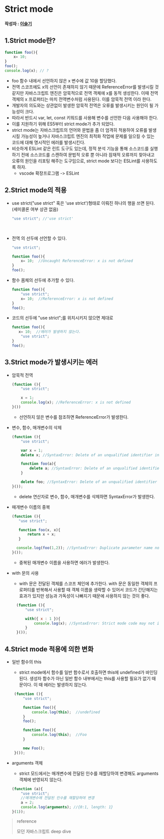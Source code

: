 # Strict mode

#### 작성자 : [이슬기](https://github.com/abcabcp)

## 1.Strict mode란?
``` js
function foo(){
    x= 10;
}
foo();
console.log(x); // ?
```
- foo 함수 내에서 선언하지 않은 x 변수에 값 10을 할당했다.
- 전역 스코프에도 x의 선언이 존재하지 않기 때문에 ReferenceError를 발생시킬 것 같지만 자바스크립트 엔진은 암묵적으로 전역 객체에 x를 동적 생성한다. 이때 전역 객체의 x 프로퍼티는 마치 전역변수처럼 사용된다. 이를 암묵적 전역 이라 한다.
- 개발자의 의도와는 상관없이 발생한 암묵적 전역은 오류를 발생시키는 원인이 될 가능성이 크다.
- 따라서 반드시 var, let, const 키워드를 사용해 변수를 선언한 다음 사용해야 한다.
- 이를 지원하기 위해 ES5부터 strict mode가 추가 되었다.
- strict mode는 자바스크립트의 언어와 문법을 좀 더 엄격히 적용하여 오류를 발생시킬 가능성이 높거나 자바스크립트 엔진의 최적화 작업에 문제를 일으킬 수 있는 코드에 대해 명시적인 에러를 발생시킨다.
- 비슷하게 ESLint 같은 린트 도구도 있는데, 정적 분석 기능을 통해 소스코드를 실행하기 전에 소스코드를 스캔하여 문법적 오류 뿐 아니라 잠재적 오류까지 찾아내고 오류의 원인을 리포팅 해주는 도구임으로, strict mode 보다는 ESLint를 사용하도록 하자.
    - vscode 확장프로그램 -> ESLint 

## 2.Strict mode의 적용
- use strict("use strict" 혹은 'use strict')형태로 이뤄진 하나의 행을 쓰면 된다. (세미콜론 여부 상관 없음)
  
    ``` js
    "use strict"; //'use strict'
    ```
​
- 전역 의 선두에 선언할 수 있다.
    ``` js
    "use strict";

    function foo(){
        x= 10;  //Uncaught ReferenceError: x is not defined
    }
    foo();

    ```
- 함수 몸체의 선두에 추가할 수 있다.
    ```js
    function foo(){
        "use strict";
        x= 10;  //ReferenceError: x is not defined
    }
    foo();
    ```
- 코드의 선두에  "use strict";를 위치시키지 않으면 제대로     
     ```js
    function foo(){
        x= 10;  //에러가 발생하지 않는다.
         "use strict";
    }
    foo();
    ```

## 3.Strict mode가 발생시키는 에러

- 암묵적 전역
    ``` js
    (function (){
        "use strict";

        x = 1;
        console.log(x); //ReferenceError: x is not defined
    }())
    ```
    - 선언하지 않은 변수를 참조하면 ReferenceError가 발생한다.
- 변수, 함수, 매개변수의 삭제
    ``` js
    (function (){
        "use strict";

        var x = 1;
        delete x; //SyntaxError: Delete of an unqualified identifier in strict mode.

        function foo(a){
            delete a; //SyntaxError: Delete of an unqualified identifier in strict mode.
        }

        delete foo; //SyntaxError: Delete of an unqualified identifier in strict mode.
    }());
    ```
    - delete 연산자로 변수, 함수, 매개변수를 삭제하면 SyntaxError가 발생한다.
- 매개변수 이름의 중복
     ``` js
    (function (){
        "use strict";

        function foo(x, x){
            return x + x;
        }

       console.log(foo(1,2)); //SyntaxError: Duplicate parameter name not allowed in this context
    }());
    ```
    - 중복된 매개변수 이름을 사용하면 에러가 발생한다.

- with 문의 사용
    - with 문은 전달된 객체를 스코프 체인에 추가한다. with 문은 동일한 객체의 프로퍼티를 반복해서 사용할 때 객체 이름을 생략할 수 있어서 코드가 간단해지는 효과가 있지만 성능과 가독성이 나빠지기 때문에 사용하지 않는 것이 좋다.
  ``` js
    (function (){
        "use strict";

        with({ x : 1 }){
            console.log(x); //SyntaxError: Strict mode code may not include a with statement
        }
    }());

  ```

## 4.Strict mode 적용에 의한 변화
- 일반 함수의 this
    - strict mode에서 함수를 일반 함수로서 호출하면 this에 undefined가 바인딩된다. 생성자 함수가 아닌 일반 함수 내부에서는 this를 사용할 필요가 없기 때문이다. 이 때 에러는 발생하지 않는다.
   ``` js
    (function (){
        "use strict";

        function foo(){
            console.log(this);  //undefined
        }
        foo();

        function Foo(){
            console.log(this);  //Foo
        }

        new Foo();
    }());
    ```
  
- arguments 객체
    - strict 모드에서는 매개변수에 전달된 인수를 재할당하여 변경해도 arguments 객체에 반영되지 않는다.
    ``` js
    (function (a){
        "use strict";
        //매개변수에 전달된 인수를 재할당하여 변경
        a = 2;
        console.log(arguments); //{0:1, length: 1}
    }(1));
    ```



> reference
>
> 모던 자바스크립트 deep dive